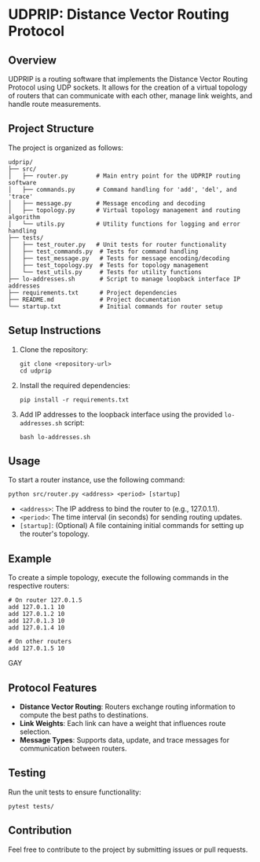 # UDPRIP: Distance Vector Routing Protocol

## Overview
UDPRIP is a routing software that implements the Distance Vector Routing Protocol using UDP sockets. It allows for the creation of a virtual topology of routers that can communicate with each other, manage link weights, and handle route measurements.

## Project Structure
The project is organized as follows:

```
udprip/
├── src/
│   ├── router.py        # Main entry point for the UDPRIP routing software
│   ├── commands.py      # Command handling for 'add', 'del', and 'trace'
│   ├── message.py       # Message encoding and decoding
│   ├── topology.py      # Virtual topology management and routing algorithm
│   └── utils.py         # Utility functions for logging and error handling
├── tests/
│   ├── test_router.py   # Unit tests for router functionality
│   ├── test_commands.py  # Tests for command handling
│   ├── test_message.py   # Tests for message encoding/decoding
│   ├── test_topology.py  # Tests for topology management
│   └── test_utils.py     # Tests for utility functions
├── lo-addresses.sh       # Script to manage loopback interface IP addresses
├── requirements.txt      # Project dependencies
├── README.md             # Project documentation
└── startup.txt           # Initial commands for router setup
```

## Setup Instructions
1. Clone the repository:
   ```
   git clone <repository-url>
   cd udprip
   ```

2. Install the required dependencies:
   ```
   pip install -r requirements.txt
   ```

3. Add IP addresses to the loopback interface using the provided `lo-addresses.sh` script:
   ```
   bash lo-addresses.sh
   ```

## Usage
To start a router instance, use the following command:
```
python src/router.py <address> <period> [startup]
```
- `<address>`: The IP address to bind the router to (e.g., 127.0.1.1).
- `<period>`: The time interval (in seconds) for sending routing updates.
- `[startup]`: (Optional) A file containing initial commands for setting up the router's topology.

## Example
To create a simple topology, execute the following commands in the respective routers:
```
# On router 127.0.1.5
add 127.0.1.1 10
add 127.0.1.2 10
add 127.0.1.3 10
add 127.0.1.4 10

# On other routers
add 127.0.1.5 10
```

GAY

## Protocol Features
- **Distance Vector Routing**: Routers exchange routing information to compute the best paths to destinations.
- **Link Weights**: Each link can have a weight that influences route selection.
- **Message Types**: Supports data, update, and trace messages for communication between routers.

## Testing
Run the unit tests to ensure functionality:
```
pytest tests/
```

## Contribution
Feel free to contribute to the project by submitting issues or pull requests.
